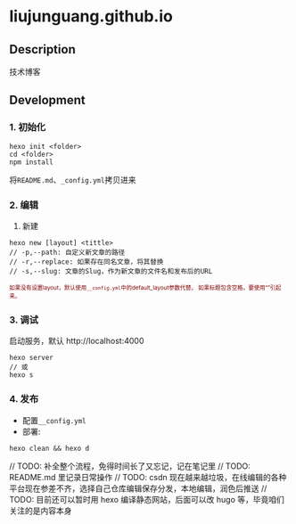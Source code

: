 # liujunguang.github.io

## Description
技术博客

## Development

### 1. 初始化

```shell script
hexo init <folder>
cd <folder>
npm install
```
将`README.md`、`_config.yml`拷贝进来

### 2. 编辑
1. 新建
```shell script
hexo new [layout] <tittle>
// -p,--path: 自定义新文章的路径
// -r,--replace: 如果存在同名文章，将其替换
// -s,--slug: 文章的Slug，作为新文章的文件名和发布后的URL
```
<font color="Maroon" size="1">如果没有设置layout，默认使用`__config.yml`中的default_layout参数代替。
如果标题包含空格，要使用“”引起来。</font>

### 3. 调试
启动服务，默认 http://localhost:4000
```shell script
hexo server
// 或
hexo s
```

### 4. 发布
- 配置`__config.yml`
- 部署:
```shell script
hexo clean && hexo d
```

// TODO: 补全整个流程，免得时间长了又忘记，记在笔记里
// TODO: README.md 里记录日常操作
// TODO: csdn 现在越来越垃圾，在线编辑的各种平台现在参差不齐，选择自己仓库编辑保存分发，本地编辑，润色后推送
// TODO: 目前还可以暂时用 hexo 编译静态网站，后面可以改 hugo 等，毕竟咱们关注的是内容本身
